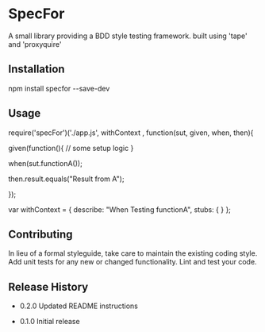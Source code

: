 # SpecFor

A small library providing a BDD style testing framework. built using 'tape' and 'proxyquire'

## Installation

  npm install specfor --save-dev

## Usage

  require('specFor')('./app.js', withContext , function(sut, given, when, then){
  
  given(function(){
    // some setup logic
  }
  
  when(sut.functionA());
 
  then.result.equals("Result from A");
    
});

var withContext = {
  describe: "When Testing functionA",
  stubs: { 
  }
};

## Contributing

In lieu of a formal styleguide, take care to maintain the existing coding style.
Add unit tests for any new or changed functionality. Lint and test your code.

## Release History

* 0.2.0 Updated README instructions

* 0.1.0 Initial release